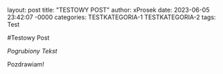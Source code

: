layout: post
title: "TESTOWY POST"
author: xProsek
date: 2023-06-05 23:42:07 -0000
categories: TESTKATEGORIA-1 TESTKATEGORIA-2
tags: Test
<link type="text/css" rel="stylesheet" href="style/style.css" />
#Testowy Post

_Pogrubiony Tekst_

Pozdrawiam!

